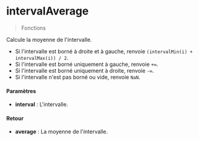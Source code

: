 # intervalAverage
> Fonctions

Calcule la moyenne de l'intervalle.

- Si l'intervalle est borné à droite et à gauche, renvoie `(intervalMin(i) + intervalMax(i)) / 2`.
- Si l'intervalle est borné uniquement à gauche, renvoie `+∞`.
- Si l'intervalle est borné uniquement à droite, renvoie `-∞`.
- Si l'intervalle n'est pas borné ou vide, renvoie `NaN`.

#### Paramètres

- **interval** : L'intervalle.

#### Retour

- **average** : La moyenne de l'intervalle.


